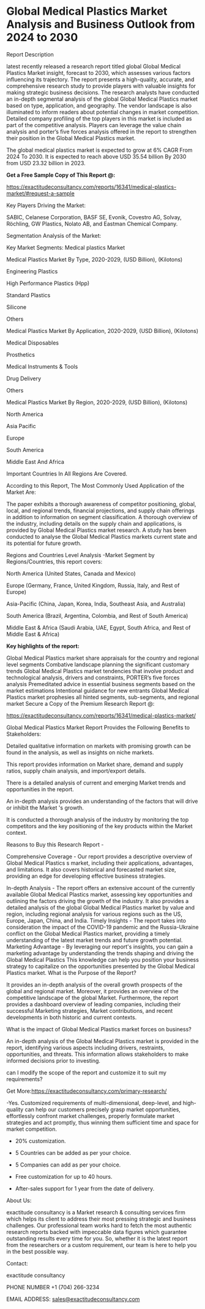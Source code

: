 # Global Medical Plastics Market Analysis and Business Outlook from 2024 to 2030

Report Description

latest recently released a research report titled global Global Medical Plastics Market insight, forecast to 2030, which assesses various factors influencing its trajectory. The report presents a high-quality, accurate, and comprehensive research study to provide players with valuable insights for making strategic business decisions. The research analysts have conducted an in-depth segmental analysis of the global Global Medical Plastics market based on type, application, and geography. The vendor landscape is also illuminated to inform readers about potential changes in market competition. Detailed company profiling of the top players in this market is included as part of the competitive analysis. Players can leverage the value chain analysis and porter’s five forces analysis offered in the report to strengthen their position in the Global Medical Plastics market.

The global medical plastics market is expected to grow at 6% CAGR From 2024 To 2030. It is expected to reach above USD 35.54 billion By 2030 from USD 23.32 billion in 2023.

**Get a Free Sample Copy of This Report @:**

https://exactitudeconsultancy.com/reports/16341/medical-plastics-market/#request-a-sample

Key Players Driving the Market:

SABIC, Celanese Corporation, BASF SE, Evonik, Covestro AG, Solvay, Röchling, GW Plastics, Nolato AB, and Eastman Chemical Company.

Segmentation Analysis of the Market:

Key Market Segments: Medical plastics Market

Medical Plastics Market By Type, 2020-2029, (USD Billion), (Kilotons)

Engineering Plastics

High Performance Plastics (Hpp)

Standard Plastics

Silicone

Others

Medical Plastics Market By Application, 2020-2029, (USD Billion), (Kilotons)

Medical Disposables

Prosthetics

Medical Instruments & Tools

Drug Delivery

Others

Medical Plastics Market By Region, 2020-2029, (USD Billion), (Kilotons)

North America

Asia Pacific

Europe

South America

Middle East And Africa

Important Countries In All Regions Are Covered.

According to this Report, The Most Commonly Used Application of the Market Are:

The paper exhibits a thorough awareness of competitor positioning, global, local, and regional trends, financial projections, and supply chain offerings in addition to information on segment classification. A thorough overview of the industry, including details on the supply chain and applications, is provided by Global Medical Plastics market research. A study has been conducted to analyse the Global Medical Plastics markets current state and its potential for future growth.

Regions and Countries Level Analysis -Market Segment by Regions/Countries, this report covers:

North America (United States, Canada and Mexico)

Europe (Germany, France, United Kingdom, Russia, Italy, and Rest of Europe)

Asia-Pacific (China, Japan, Korea, India, Southeast Asia, and Australia)

South America (Brazil, Argentina, Colombia, and Rest of South America)

Middle East & Africa (Saudi Arabia, UAE, Egypt, South Africa, and Rest of Middle East & Africa)

**Key highlights of the report:**

Global Medical Plastics market share appraisals for the country and regional level segments
Combative landscape planning the significant customary trends
Global Medical Plastics market tendencies that involve product and technological analysis, drivers and constraints, PORTER’s five forces analysis
Premeditated advice in essential business segments based on the market estimations
Intentional guidance for new entrants
Global Medical Plastics market prophesies all hinted segments, sub-segments, and regional market
Secure a Copy of the Premium Research Report @:

https://exactitudeconsultancy.com/reports/16341/medical-plastics-market/

Global Medical Plastics Market Report Provides the Following Benefits to Stakeholders:

Detailed qualitative information on markets with promising growth can be found in the analysis, as well as insights on niche markets.

This report provides information on Market share, demand and supply ratios, supply chain analysis, and import/export details.

There is a detailed analysis of current and emerging Market trends and opportunities in the report.

An in-depth analysis provides an understanding of the factors that will drive or inhibit the Market 's growth.

It is conducted a thorough analysis of the industry by monitoring the top competitors and the key positioning of the key products within the Market context.

Reasons to Buy this Research Report -

Comprehensive Coverage - Our report provides a descriptive overview of Global Medical Plastics s market, including their applications, advantages, and limitations. It also covers historical and forecasted market size, providing an edge for developing effective business strategies.

In-depth Analysis - The report offers an extensive account of the currently available Global Medical Plastics market, assessing key opportunities and outlining the factors driving the growth of the industry. It also provides a detailed analysis of the global Global Medical Plastics market by value and region, including regional analysis for various regions such as the US, Europe, Japan, China, and India.
Timely Insights - The report takes into consideration the impact of the COVID-19 pandemic and the Russia-Ukraine conflict on the Global Medical Plastics market, providing a timely understanding of the latest market trends and future growth potential.
Marketing Advantage - By leveraging our report's insights, you can gain a marketing advantage by understanding the trends shaping and driving the Global Medical Plastics This knowledge can help you position your business strategy to capitalize on the opportunities presented by the Global Medical Plastics market.
What is the Purpose of the Report?

It provides an in-depth analysis of the overall growth prospects of the global and regional market. Moreover, it provides an overview of the competitive landscape of the global Market. Furthermore, the report provides a dashboard overview of leading companies, including their successful Marketing strategies, Market contributions, and recent developments in both historic and current contexts.

What is the impact of Global Medical Plastics market forces on business?

An in-depth analysis of the Global Medical Plastics market is provided in the report, identifying various aspects including drivers, restraints, opportunities, and threats. This information allows stakeholders to make informed decisions prior to investing.

can I modify the scope of the report and customize it to suit my requirements?

Get More:https://exactitudeconsultancy.com/primary-research/

-Yes. Customized requirements of multi-dimensional, deep-level, and high-quality can help our customers precisely grasp market opportunities, effortlessly confront market challenges, properly formulate market strategies and act promptly, thus winning them sufficient time and space for market competition.

- 20% customization.

- 5 Countries can be added as per your choice.

- 5 Companies can add as per your choice.

- Free customization for up to 40 hours.

- After-sales support for 1 year from the date of delivery.

About Us:

exactitude consultancy is a Market research & consulting services firm which helps its client to address their most pressing strategic and business challenges. Our professional team works hard to fetch the most authentic research reports backed with impeccable data figures which guarantee outstanding results every time for you. So, whether it is the latest report from the researchers or a custom requirement, our team is here to help you in the best possible way.

Contact:

exactitude consultancy

PHONE NUMBER +1 (704) 266-3234

EMAIL ADDRESS: sales@exactitudeconsultancy.com

